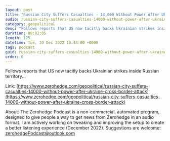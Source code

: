```yaml
---
layout: post
title: "Russian City Suffers Casualties - 14,000 Without Power After Ukraine Cross Border Attack"
audio: russian-city-suffers-casualties-14000-without-power-after-ukraine-cross-border-attack-0
category: geopolitical
desc: "Follows reports that US now tacitly backs Ukrainian strikes inside Russian territory..."
duration: 00:02:05
length: 125
datetime: Tue, 20 Dec 2022 10:44:00 +0000
tags: podcast
guid: russian-city-suffers-casualties-14000-without-power-after-ukraine-cross-border-attack-0
order: 0
---
```

Follows reports that US now tacitly backs Ukrainian strikes inside Russian territory...

Link: [https://www.zerohedge.com/geopolitical/russian-city-suffers-casualties-14000-without-power-after-ukraine-cross-border-attack](https://www.zerohedge.com/geopolitical/russian-city-suffers-casualties-14000-without-power-after-ukraine-cross-border-attack)

About: The Zerohedge Podcast is a non-commercial, automated program, designed to give people a way to get news from Zerohedge in an audio format.  I am actively working on tweaking and improving the setup to create a better listening experience (December 2022).  Suggestions are welcome: [zerohedgePodcast@outlook.com](mailto:zerohedgePodcast@outlook.com)
